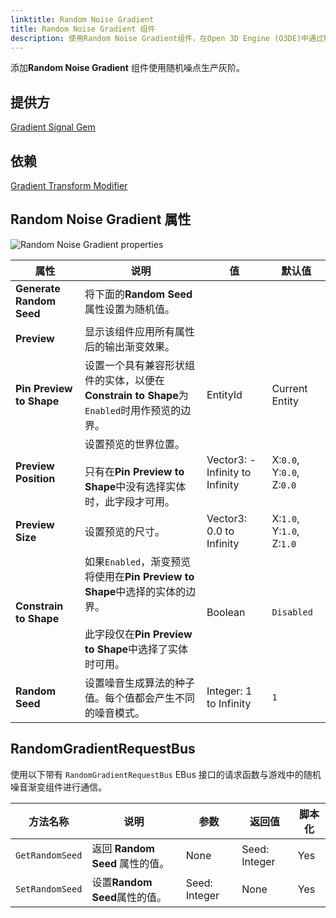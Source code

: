 ```yaml
---
linktitle: Random Noise Gradient
title: Random Noise Gradient 组件
description: 使用Random Noise Gradient组件，在Open 3D Engine (O3DE)中通过随机噪音算法生成梯度。
---
```


添加**Random Noise Gradient** 组件使用随机噪点生产灰阶。

## 提供方

[Gradient Signal Gem](/docs/user-guide/gems/reference/utility/gradient-signal)

## 依赖 ##

[Gradient Transform Modifier](/docs/user-guide/components/reference/gradient-modifiers/gradient-transform-modifier)

## Random Noise Gradient 属性

![Random Noise Gradient properties](/images/user-guide/components/reference/gradients/random-noise-gradient-component.png)

| 属性 | 说明 | 值 | 默认值 |
|-|-|-|-|
| **Generate Random Seed** | 将下面的**Random Seed**属性设置为随机值。 | | |
| **Preview** | 显示该组件应用所有属性后的输出渐变效果。 | | |
| **Pin Preview to Shape** | 设置一个具有兼容形状组件的实体，以便在**Constrain to Shape**为`Enabled`时用作预览的边界。 | EntityId | Current Entity |
| **Preview Position** | 设置预览的世界位置。<br> <br>只有在**Pin Preview to Shape**中没有选择实体时，此字段才可用。 | Vector3: -Infinity to Infinity | X:`0.0`, Y:`0.0`, Z:`0.0` |
| **Preview Size** | 设置预览的尺寸。 | Vector3: 0.0 to Infinity | X:`1.0`, Y:`1.0`, Z:`1.0` |
| **Constrain to Shape** | 如果`Enabled`，渐变预览将使用在**Pin Preview to Shape**中选择的实体的边界。<br> <br>此字段仅在**Pin Preview to Shape**中选择了实体时可用。 | Boolean | `Disabled` |
| **Random Seed** | 设置噪音生成算法的种子值。每个值都会产生不同的噪音模式。 | Integer: 1 to Infinity | `1` |

## RandomGradientRequestBus

使用以下带有 `RandomGradientRequestBus` EBus 接口的请求函数与游戏中的随机噪音渐变组件进行通信。

| 方法名称 | 说明 | 参数 | 返回值 | 脚本化 |
|-|-|-|-|-|
| `GetRandomSeed` | 返回 **Random Seed** 属性的值。 | None | Seed: Integer | Yes |
| `SetRandomSeed` | 设置**Random Seed**属性的值。 | Seed: Integer | None | Yes |
